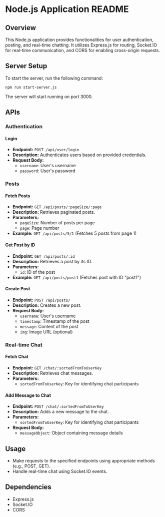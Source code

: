 # Node.js Application README

## Overview

This Node.js application provides functionalities for user authentication, posting, and real-time chatting. It utilizes Express.js for routing, Socket.IO for real-time communication, and CORS for enabling cross-origin requests.

## Server Setup

To start the server, run the following command:

```
npm run start-server.js
```

The server will start running on port 3000.

## APIs

### Authentication

#### Login

- **Endpoint:** `POST /api/user/login`
- **Description:** Authenticates users based on provided credentials.
- **Request Body:**
  - `username`: User's username
  - `password`: User's password

### Posts

#### Fetch Posts

- **Endpoint:** `GET /api/posts/:pageSize/:page`
- **Description:** Retrieves paginated posts.
- **Parameters:**
  - `pageSize`: Number of posts per page
  - `page`: Page number
- **Example:** `GET /api/posts/5/1` (Fetches 5 posts from page 1)

#### Get Post by ID

- **Endpoint:** `GET /api/posts/:id`
- **Description:** Retrieves a post by its ID.
- **Parameters:**
  - `id`: ID of the post
- **Example:** `GET /api/posts/post1` (Fetches post with ID "post1")

#### Create Post

- **Endpoint:** `POST /api/posts/`
- **Description:** Creates a new post.
- **Request Body:**
  - `username`: User's username
  - `timestamp`: Timestamp of the post
  - `message`: Content of the post
  - `img`: Image URL (optional)

### Real-time Chat

#### Fetch Chat

- **Endpoint:** `GET /chat/:sortedFromToUserKey`
- **Description:** Retrieves chat messages.
- **Parameters:**
  - `sortedFromToUserKey`: Key for identifying chat participants

#### Add Message to Chat

- **Endpoint:** `POST /chat/:sortedFromToUserKey`
- **Description:** Adds a new message to the chat.
- **Parameters:**
  - `sortedFromToUserKey`: Key for identifying chat participants
- **Request Body:**
  - `messageObject`: Object containing message details

## Usage

- Make requests to the specified endpoints using appropriate methods (e.g., POST, GET).
- Handle real-time chat using Socket.IO events.

## Dependencies

- Express.js
- Socket.IO
- CORS

